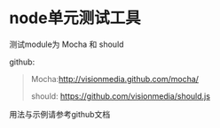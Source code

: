 node单元测试工具
==
测试module为 Mocha 和 should

github: 

>Mocha:<http://visionmedia.github.com/mocha/>
>
>should: <https://github.com/visionmedia/should.js>


用法与示例请参考github文档

       
            